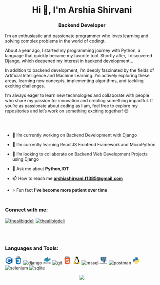 <h1 align="center">Hi 👋, I'm Arshia Shirvani</h1>
<h3 align="center">Backend Developer</h3>

<p align="left">I’m an enthusiastic and passionate programmer who loves learning and solving complex problems in the world of codingt.</p>

<p align="left">About a year ago, I started my programming journey with Python, a language that quickly became my favorite tool. Shortly after, I discovered Django, which deepened my interest in backend development...</p>

<p align="left">In addition to backend development, I’m deeply fascinated by the fields of Artificial Intelligence and Machine Learning. I’m actively exploring these areas, learning new concepts, implementing algorithms, and tackling exciting challenges.</p>

<p align="left">I’m always eager to learn new technologies and collaborate with people who share my passion for innovation and creating something impactful. If you’re as passionate about coding as I am, feel free to explore my repositories and let’s work on something exciting together! 😊</p>

<br><br>


- 🔭 I’m currently working on Backend Development with Django

- 🌱 I’m currently learning ReactJS Frontend Framework and MicroPython

- 👯 I’m looking to collaborate on Backend Web Development Projects using Django

- 💬 Ask me about **Python,IOT**

- 📫 How to reach me **arshiashirvani.f1385@gmail.com**

- ⚡ Fun fact **I’ve become more patient over time**
<br><br>
  
<h3 align="left">Connect with me:</h3>
<p align="left">
<a href="www.linkedin.com/in/arshia-shirvani-2ba593325" target="blank"><img align="center" src="https://raw.githubusercontent.com/rahuldkjain/github-profile-readme-generator/master/src/images/icons/Social/linked-in-alt.svg" alt="thealibigdeli" height="25" width="35" /></a>
<a href="https://instagram.com/arshia.shirvani" target="blank"><img align="center" src="https://raw.githubusercontent.com/rahuldkjain/github-profile-readme-generator/master/src/images/icons/Social/instagram.svg" alt="thealibigdeli" height="25" width="35" /></a>
</p>
<br><br>

<h3 align="left">Languages and Tools:</h3>
<p align="left">
<img src="https://raw.githubusercontent.com/devicons/devicon/master/icons/c/c-original.svg" alt="c" width="26" height="26"/>
<img src="https://raw.githubusercontent.com/devicons/devicon/master/icons/css3/css3-original-wordmark.svg" alt="css3" width="26" height="26"/>
<img src="https://user-images.githubusercontent.com/29748439/177030588-a1916efd-384b-439a-9b30-24dd24dd48b6.png" alt="django" width="40" height="26"/> 
<img src="https://raw.githubusercontent.com/devicons/devicon/master/icons/docker/docker-original-wordmark.svg" alt="docker" width="26" height="26"/>
<img src="https://www.vectorlogo.zone/logos/git-scm/git-scm-icon.svg" alt="git" width="26" height="26"/>
<img src="https://raw.githubusercontent.com/devicons/devicon/master/icons/html5/html5-original-wordmark.svg" alt="html5" width="26" height="26"/>
<img src="https://raw.githubusercontent.com/devicons/devicon/master/icons/linux/linux-original.svg" alt="linux" width="26" height="26"/>
<img src="https://www.svgrepo.com/show/303229/microsoft-sql-server-logo.svg" alt="mssql" width="26" height="26"/>
<img src="https://raw.githubusercontent.com/devicons/devicon/master/icons/postgresql/postgresql-original-wordmark.svg" alt="postgresql" width="26" height="26"/>
<img src="https://www.vectorlogo.zone/logos/getpostman/getpostman-icon.svg" alt="postman" width="26" height="26"/>
<img src="https://raw.githubusercontent.com/devicons/devicon/master/icons/python/python-original.svg" alt="python" width="26" height="26"/>
<img src="https://raw.githubusercontent.com/detain/svg-logos/780f25886640cef088af994181646db2f6b1a3f8/svg/selenium-logo.svg" alt="selenium" width="26" height="26"/>
<img src="https://www.vectorlogo.zone/logos/sqlite/sqlite-icon.svg" alt="sqlite" width="26" height="26"/>
</p>
<p align="center">
 <img src="https://streak-stats.demolab.com?user=ArshiaShirvani&theme=github-dark&border_radius=7.2&card_width=450&hide_longest_streak=true">

 </p>

